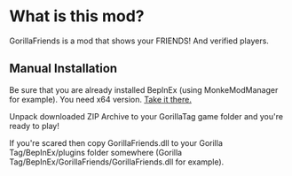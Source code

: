 # What is this mod?
GorillaFriends is a mod that shows your FRIENDS! And verified players.

## Manual Installation
Be sure that you are already installed BepInEx (using MonkeModManager for example). You need x64 version. [Take it there.](https://github.com/BepInEx/BepInEx/releases)

Unpack downloaded ZIP Archive to your GorillaTag game folder and you're ready to play!

If you're scared then copy GorillaFriends.dll to your Gorilla Tag/BepInEx/plugins folder somewhere (Gorilla Tag/BepInEx/GorillaFriends/GorillaFriends.dll for example).